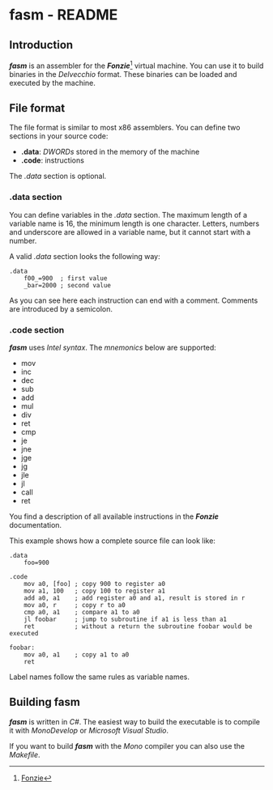 # fasm - README

## Introduction

***fasm*** is an assembler for the ***Fonzie***[^1] virtual machine. You can
use it to build binaries in the *Delvecchio* format. These binaries can be
loaded and executed by the machine.

[^1]: [Fonzie](https://github.com/20centaurifux/Fonzie/)


## File format

The file format is similar to most x86 assemblers. You can define two sections
in your source code:

* **.data**: *DWORDs* stored in the memory of the machine
* **.code**: instructions

The *.data* section is optional.


### .data section

You can define variables in the *.data* section. The maximum length of a
variable name is 16, the minimum length is one character. Letters, numbers and
underscore are allowed in a variable name, but it cannot start with a number.

A valid *.data* section looks the following way:

	.data
		f00_=900  ; first value
		_bar=2000 ; second value

As you can see here each instruction can end with a comment. Comments are
introduced by a semicolon.


### .code section

***fasm*** uses *Intel syntax*. The *mnemonics* below are supported:

* mov
* inc
* dec
* sub
* add
* mul
* div
* ret
* cmp
* je
* jne
* jge
* jg
* jle
* jl
* call
* ret

You find a description of all available instructions in the ***Fonzie***
documentation.

This example shows how a complete source file can look like:

	.data
		foo=900

	.code
		mov a0, [foo] ; copy 900 to register a0
		mov a1, 100   ; copy 100 to register a1
		add a0, a1    ; add register a0 and a1, result is stored in r
		mov a0, r     ; copy r to a0
		cmp a0, a1    ; compare a1 to a0
		jl foobar     ; jump to subroutine if a1 is less than a1
		ret           ; without a return the subroutine foobar would be executed

	foobar:
		mov a0, a1    ; copy a1 to a0
		ret

Label names follow the same rules as variable names.


## Building fasm

***fasm*** is written in *C#*. The easiest way to build the executable is to
compile it with *MonoDevelop* or *Microsoft Visual Studio*.

If you want to build ***fasm*** with the *Mono* compiler you can also use
the *Makefile*.
